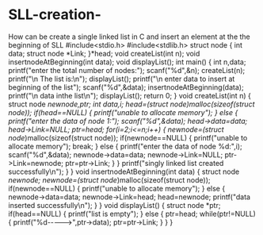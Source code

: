 # SLL-creation-
How can be create a single linked list in C  and insert an element at the the beginning of SLL
#include<stdio.h>
#include<stdlib.h>
struct node
{
int data;
struct node *Link;
}*head;
void createList(int n);
void insertnodeAtBeginning(int data);
void displayList();
int main()
{
int n,data;
printf("enter the total number of nodes:");
scanf("%d",&n);
createList(n);
printf("\n The list is:\n");
displayList();
printf("\n enter data to insert at beginning of the list");
scanf("%d",&data);
insertnodeAtBeginning(data);
printf("\n data inthe list\n");
displayList();
return 0;
}
void createList(int n)
{
struct node *newnode,*ptr;
int data,i;
head=(struct node*)malloc(sizeof(struct node));
if(head==NULL)
{
printf("unable to allocate memory");
}
else
{
printf("enter the data of node 1:");
scanf("%d",&data);
head->data=data;
head->Link=NULL;
ptr=head;
for(i=2;i<=n;i++)
{
newnode=(struct node*)malloc(sizeof(struct node));
if(newnode==NULL)
{
printf("unable to allocate memory");
break;
}
else
{
printf("enter the data of node %d:",i);
scanf("%d",&data);
newnode->data=data;
newnode->Link=NULL;
ptr->Link=newnode;
ptr=ptr->Link;
}
}
printf("singly linked list created successfully\n");
}
}
void insertnodeAtBeginning(int data)
{
struct node *newnode;
newnode=(struct node*)malloc(sizeof(struct node));
if(newnode==NULL)
{
printf("unable to allocate memory");
}
else
{
newnode->data=data;
newnode->Link=head;
head=newnode;
printf("data inserted successfully\n");
}
}
void displayList()
{
struct node *ptr;
if(head==NULL)
{
printf("list is empty");
}
else
{
ptr=head;
while(ptr!=NULL)
{
printf("%d----->",ptr->data);
ptr=ptr->Link;
}
}
}
